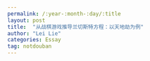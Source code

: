 ```yaml
---
permalink: /:year-:month-:day/:title
layout: post
title:  "从战棋游戏推导兰切斯特方程：以天地劫为例"
author: "Lei Lie"
categories: Essay
tag: notdouban
---
```



